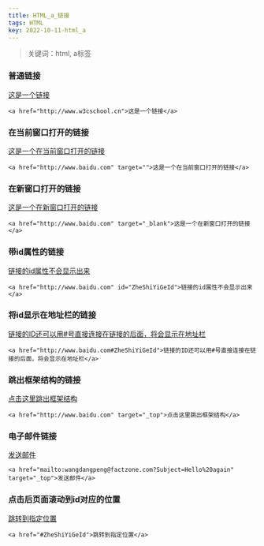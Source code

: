 ```yaml
---
title: HTML_a_链接
tags: HTML
key: 2022-10-11-html_a
---
```

> 关键词：html, a标签

### 普通链接

<a href="http://www.w3cschool.cn">这是一个链接</a>

```
<a href="http://www.w3cschool.cn">这是一个链接</a>
```

### 在当前窗口打开的链接

<a href="http://www.baidu.com" target="">这是一个在当前窗口打开的链接</a>

```
<a href="http://www.baidu.com" target="">这是一个在当前窗口打开的链接</a>
```

### 在新窗口打开的链接

<a href="http://www.baidu.com" target="_blank">这是一个在新窗口打开的链接</a>

```
<a href="http://www.baidu.com" target="_blank">这是一个在新窗口打开的链接</a>
```

### 带id属性的链接

<a href="http://www.baidu.com" id="ZheShiYiGeId">链接的id属性不会显示出来</a>

```
<a href="http://www.baidu.com" id="ZheShiYiGeId">链接的id属性不会显示出来</a>
```

### 将id显示在地址栏的链接

<a href="http://www.baidu.com#ZheShiYiGeId">链接的ID还可以用#号直接连接在链接的后面，将会显示在地址栏</a>

```
<a href="http://www.baidu.com#ZheShiYiGeId">链接的ID还可以用#号直接连接在链接的后面，将会显示在地址栏</a>
```

### 跳出框架结构的链接

<a href="http://www.baidu.com" target="_top">点击这里跳出框架结构</a>

```
<a href="http://www.baidu.com" target="_top">点击这里跳出框架结构</a>
```

### 电子邮件链接

<a href="mailto:wangdangpeng@factzone.com?Subject=Hello%20again" target="_top">发送邮件</a>

```
<a href="mailto:wangdangpeng@factzone.com?Subject=Hello%20again" target="_top">发送邮件</a>
```

### 点击后页面滚动到id对应的位置

<a href="#ZheShiYiGeId">跳转到指定位置</a>

```
<a href="#ZheShiYiGeId">跳转到指定位置</a>
```
